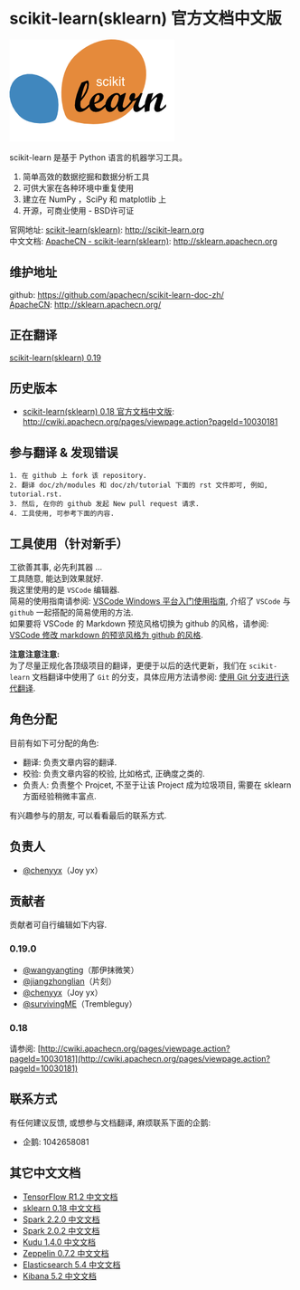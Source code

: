 # scikit-learn(sklearn) 官方文档中文版
![](doc/en/logos/scikit-learn-logo.png)

scikit-learn 是基于 Python 语言的机器学习工具。
1. 简单高效的数据挖掘和数据分析工具
2. 可供大家在各种环境中重复使用
3. 建立在 NumPy ，SciPy 和 matplotlib 上
4. 开源，可商业使用 - BSD许可证


官网地址: [scikit-learn(sklearn)](http://scikit-learn.org): <http://scikit-learn.org>  
中文文档: [ApacheCN - scikit-learn(sklearn)](http://sklearn.apachecn.org): <http://sklearn.apachecn.org>

## 维护地址
github: <https://github.com/apachecn/scikit-learn-doc-zh/>  
[ApacheCN](http://www.apachecn.org): <http://sklearn.apachecn.org/>

## 正在翻译

[scikit-learn(sklearn) 0.19](http://scikit-learn.org/stable/documentation.html)

## 历史版本
* [scikit-learn(sklearn) 0.18 官方文档中文版](http://cwiki.apachecn.org/pages/viewpage.action?pageId=10030181): <http://cwiki.apachecn.org/pages/viewpage.action?pageId=10030181>

## 参与翻译 & 发现错误
    1. 在 github 上 fork 该 repository.
    2. 翻译 doc/zh/modules 和 doc/zh/tutorial 下面的 rst 文件即可, 例如, tutorial.rst.
    3. 然后, 在你的 github 发起 New pull request 请求.
    4. 工具使用, 可参考下面的内容.

## 工具使用（针对新手）
工欲善其事, 必先利其器 ...  
工具随意, 能达到效果就好.  
我这里使用的是 `VSCode` 编辑器.  
简易的使用指南请参阅: [VSCode Windows 平台入门使用指南](help/vscode-windows-usage.md), 介绍了 `VSCode` 与 `github` 一起搭配的简易使用的方法.  
如果要将 VSCode 的 Markdown 预览风格切换为 github 的风格，请参阅: [VSCode 修改 markdown 的预览风格为 github 的风格](help/vscode-markdown-preview-github-style.md).

**注意注意注意:**  
为了尽量正规化各顶级项目的翻译，更便于以后的迭代更新，我们在 `scikit-learn` 文档翻译中使用了 `Git` 的分支，具体应用方法请参阅: [使用 Git 分支进行迭代翻译](help/git-branch-usage.md).

## 角色分配
目前有如下可分配的角色: 

* 翻译: 负责文章内容的翻译.
* 校验: 负责文章内容的校验, 比如格式, 正确度之类的.
* 负责人: 负责整个 Projcet, 不至于让该 Project 成为垃圾项目, 需要在 sklearn 方面经验稍微丰富点.

有兴趣参与的朋友, 可以看看最后的联系方式.

## 负责人
* [@chenyyx](https://github.com/chenyyx)（Joy yx）

## 贡献者

贡献者可自行编辑如下内容.

### 0.19.0
* [@wangyangting](https://github.com/wangyangting)（那伊抹微笑）
* [@jiangzhonglian](https://github.com/jiangzhonglian)（片刻）
* [@chenyyx](https://github.com/chenyyx)（Joy yx）
* [@survivingME](https://github.com/survivingME)（Trembleguy）
### 0.18
请参阅: [http://cwiki.apachecn.org/pages/viewpage.action?pageId=10030181](http://cwiki.apachecn.org/pages/viewpage.action?pageId=10030181)

## 联系方式
有任何建议反馈, 或想参与文档翻译, 麻烦联系下面的企鹅:
* 企鹅: 1042658081

## 其它中文文档
* [TensorFlow R1.2 中文文档](http://cwiki.apachecn.org/pages/viewpage.action?pageId=10030122)
* [sklearn 0.18 中文文档](http://cwiki.apachecn.org/pages/viewpage.action?pageId=10030181)
* [Spark 2.2.0 中文文档](http://spark.apachecn.org/docs/cn/2.2.0/)
* [Spark 2.0.2 中文文档](http://cwiki.apachecn.org/pages/viewpage.action?pageId=2883613)
* [Kudu 1.4.0 中文文档](http://cwiki.apachecn.org/pages/viewpage.action?pageId=10813594)
* [Zeppelin 0.7.2 中文文档](http://cwiki.apachecn.org/pages/viewpage.action?pageId=10030467)
* [Elasticsearch 5.4 中文文档](http://cwiki.apachecn.org/pages/viewpage.action?pageId=4260364)
* [Kibana 5.2 中文文档](http://cwiki.apachecn.org/pages/viewpage.action?pageId=8159377)

